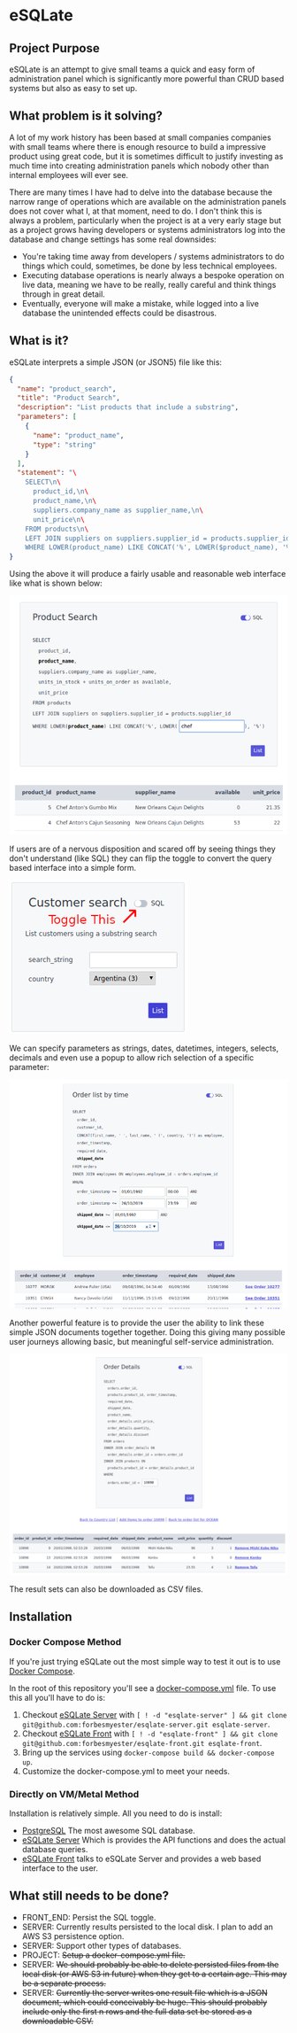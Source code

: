 # eSQLate

## Project Purpose

eSQLate is an attempt to give small teams a quick and easy form of administration panel which is significantly more powerful than CRUD based systems but also as easy to set up.

## What problem is it solving?

A lot of my work history has been based at small companies companies with small teams where there is enough resource to build a impressive product using great code, but it is sometimes difficult to justify investing as much time into creating administration panels which nobody other than internal employees will ever see.

There are many times I have had to delve into the database because the narrow range of operations which are available on the administration panels does not cover what I, at that moment, need to do.  I don't think this is always a problem, particularly when the project is at a very early stage but as a project grows having developers or systems administrators log into the database and change settings has some real downsides:

 * You're taking time away from developers / systems administrators to do things which could, sometimes, be done by less technical employees.
 * Executing database operations is nearly always a bespoke operation on live data, meaning we have to be really, really careful and think things through in great detail.
 * Eventually, everyone will make a mistake, while logged into a live database the unintended effects could be disastrous.

## What is it?

eSQLate interprets a simple JSON (or JSON5) file like this:

```json
{
  "name": "product_search",
  "title": "Product Search",
  "description": "List products that include a substring",
  "parameters": [
    {
      "name": "product_name",
      "type": "string"
    }
  ],
  "statement": "\
    SELECT\n\
      product_id,\n\
      product_name,\n\
      suppliers.company_name as supplier_name,\n\
      unit_price\n\
    FROM products\n\
    LEFT JOIN suppliers on suppliers.supplier_id = products.supplier_id\n\
    WHERE LOWER(product_name) LIKE CONCAT('%', LOWER($product_name), '%')"
}
```

Using the above it will produce a fairly usable and reasonable web interface like what is shown below:

![Simple JSON transformed into a fairly usable reasonable web interface](./img/simple-json.png)

If users are of a nervous disposition and scared off by seeing things they don't understand (like SQL) they can flip the toggle to convert the query based interface into a simple form.

![People with a nervous disposition can hide things they don't understand](./img/nervous_disposition.png)

We can specify parameters as strings, dates, datetimes, integers, selects, decimals and even use a popup to allow rich selection of a specific parameter:

![Slideshow of some of the controls available](./img/anim.gif)

Another powerful feature is to provide the user the ability to link these simple JSON documents together together. Doing this giving many possible user journeys allowing basic, but meaningful self-service administration.

![You can link documents making lots of user journeys possible](./img/links.png)

The result sets can also be downloaded as CSV files.

## Installation

### Docker Compose Method

If you're just trying eSQLate out the most simple way to test it out is to use [Docker Compose](https://github.com/docker/compose).

In the root of this repository you'll see a [docker-compose.yml](docker-compose.yml) file. To use this all you'll have to do is:

 1) Checkout [eSQLate Server](../esqlate-server) with `[ ! -d "esqlate-server" ] && git clone git@github.com:forbesmyester/esqlate-server.git esqlate-server`.
 2) Checkout [eSQLate Front](../esqlate-front) with `[ ! -d "esqlate-front" ] && git clone git@github.com:forbesmyester/esqlate-front.git esqlate-front`.
 3) Bring up the services using `docker-compose build && docker-compose up`.
 4) Customize the docker-compose.yml to meet your needs.

### Directly on VM/Metal Method

Installation is relatively simple. All you need to do is install:

 * [PostgreSQL](https://www.postgresql.org/) The most awesome SQL database.
 * [eSQLate Server](../esqlate-server) Which is provides the API functions and does the actual database queries.
 * [eSQLate Front](../esqlate-front) talks to eSQLate Server and provides a web based interface to the user.

## What still needs to be done?

 * FRONT_END: Persist the SQL toggle.
 * SERVER: Currently results persisted to the local disk. I plan to add an AWS S3 persistence option.
 * SERVER: Support other types of databases.
 * PROJECT: ~~Setup a docker-compose.yml file.~~
 * SERVER: ~~We should probably be able to delete persisted files from the local disk (or AWS S3 in future) when they get to a certain age. This may be a separate process.~~
 * SERVER: ~~Currently the server writes one result file which is a JSON document, which could conceivably be huge. This should probably include only the first n rows and the full data set be stored as a downloadable CSV.~~
